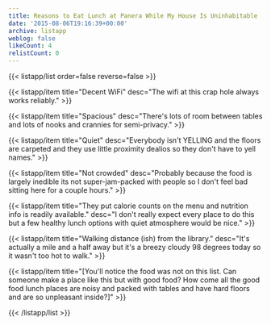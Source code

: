```yaml
---
title: Reasons to Eat Lunch at Panera While My House Is Uninhabitable
date: '2015-08-06T19:16:39+00:00'
archive: listapp
weblog: false
likeCount: 4
relistCount: 0
---
```



{{< listapp/list order=false reverse=false >}}

   {{< listapp/item title="Decent WiFi"
      desc="The wifi at this crap hole always works reliably." >}}

   {{< listapp/item title="Spacious"
      desc="There's lots of room between tables and lots of nooks and crannies for semi-privacy." >}}

   {{< listapp/item title="Quiet"
      desc="Everybody isn't YELLING and the floors are carpeted and they use little proximity dealios so they don't have to yell names." >}}

   {{< listapp/item title="Not crowded"
      desc="Probably because the food is largely inedible its not super-jam-packed with people so I don't feel bad sitting here for a couple hours." >}}

   {{< listapp/item title="They put calorie counts on the menu and nutrition info is readily available."
      desc="I don't really expect every place to do this but a few healthy lunch options with quiet atmosphere would be nice." >}}

   {{< listapp/item title="Walking distance (ish) from the library."
      desc="It's actually a mile and a half away but it's a breezy cloudy 98 degrees today so it wasn't too hot to walk." >}}

   {{< listapp/item title="[You'll notice the food was not on this list. Can someone make a place like this but with good food? How come all the good food lunch places are noisy and packed with tables and have hard floors and are so unpleasant inside?]" >}}

{{< /listapp/list >}}
